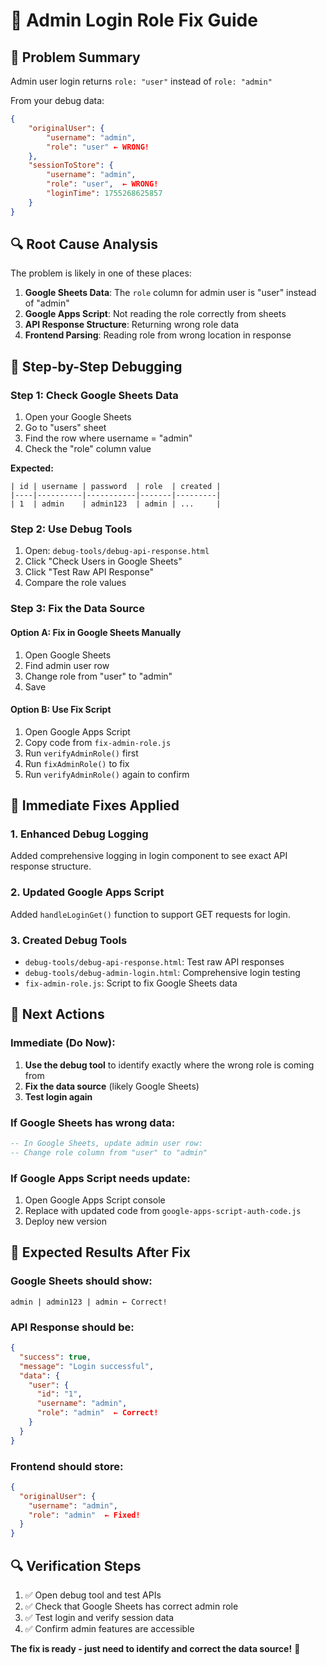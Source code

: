 # 🔧 Admin Login Role Fix Guide

## 🚨 Problem Summary
Admin user login returns `role: "user"` instead of `role: "admin"`

From your debug data:
```json
{
    "originalUser": {
        "username": "admin",
        "role": "user" ← WRONG!
    },
    "sessionToStore": {
        "username": "admin", 
        "role": "user",  ← WRONG!
        "loginTime": 1755268625857
    }
}
```

## 🔍 Root Cause Analysis

The problem is likely in one of these places:

1. **Google Sheets Data**: The `role` column for admin user is "user" instead of "admin"
2. **Google Apps Script**: Not reading the role correctly from sheets
3. **API Response Structure**: Returning wrong role data
4. **Frontend Parsing**: Reading role from wrong location in response

## 🧪 Step-by-Step Debugging

### Step 1: Check Google Sheets Data
1. Open your Google Sheets
2. Go to "users" sheet
3. Find the row where username = "admin"
4. Check the "role" column value

**Expected:**
```
| id | username | password  | role  | created |
|----|----------|-----------|-------|---------|
| 1  | admin    | admin123  | admin | ...     |
```

### Step 2: Use Debug Tools
1. Open: `debug-tools/debug-api-response.html`
2. Click "Check Users in Google Sheets"
3. Click "Test Raw API Response"
4. Compare the role values

### Step 3: Fix the Data Source

#### Option A: Fix in Google Sheets Manually
1. Open Google Sheets
2. Find admin user row
3. Change role from "user" to "admin"
4. Save

#### Option B: Use Fix Script
1. Open Google Apps Script
2. Copy code from `fix-admin-role.js`
3. Run `verifyAdminRole()` first
4. Run `fixAdminRole()` to fix
5. Run `verifyAdminRole()` again to confirm

## 🔧 Immediate Fixes Applied

### 1. Enhanced Debug Logging
Added comprehensive logging in login component to see exact API response structure.

### 2. Updated Google Apps Script
Added `handleLoginGet()` function to support GET requests for login.

### 3. Created Debug Tools
- `debug-tools/debug-api-response.html`: Test raw API responses
- `debug-tools/debug-admin-login.html`: Comprehensive login testing
- `fix-admin-role.js`: Script to fix Google Sheets data

## 🎯 Next Actions

### Immediate (Do Now):
1. **Use the debug tool** to identify exactly where the wrong role is coming from
2. **Fix the data source** (likely Google Sheets)
3. **Test login again**

### If Google Sheets has wrong data:
```sql
-- In Google Sheets, update admin user row:
-- Change role column from "user" to "admin"
```

### If Google Apps Script needs update:
1. Open Google Apps Script console
2. Replace with updated code from `google-apps-script-auth-code.js`
3. Deploy new version

## 🚀 Expected Results After Fix

### Google Sheets should show:
```
admin | admin123 | admin ← Correct!
```

### API Response should be:
```json
{
  "success": true,
  "message": "Login successful", 
  "data": {
    "user": {
      "id": "1",
      "username": "admin",
      "role": "admin"  ← Correct!
    }
  }
}
```

### Frontend should store:
```json
{
  "originalUser": {
    "username": "admin",
    "role": "admin"  ← Fixed!
  }
}
```

## 🔍 Verification Steps

1. ✅ Open debug tool and test APIs
2. ✅ Check that Google Sheets has correct admin role  
3. ✅ Test login and verify session data
4. ✅ Confirm admin features are accessible

**The fix is ready - just need to identify and correct the data source!** 🎉
